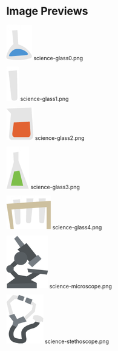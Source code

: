 # Image Previews

![science-glass0.png](science-glass0.png) science-glass0.png

![science-glass1.png](science-glass1.png) science-glass1.png

![science-glass2.png](science-glass2.png) science-glass2.png

![science-glass3.png](science-glass3.png) science-glass3.png

![science-glass4.png](science-glass4.png) science-glass4.png

![science-microscope.png](science-microscope.png) science-microscope.png

![science-stethoscope.png](science-stethoscope.png) science-stethoscope.png

